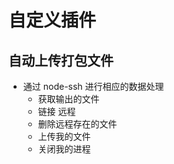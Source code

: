 # 自定义插件

## 自动上传打包文件

- 通过 node-ssh 进行相应的数据处理
  - 获取输出的文件
  - 链接 远程
  - 删除远程存在的文件
  - 上传我的文件
  - 关闭我的进程
